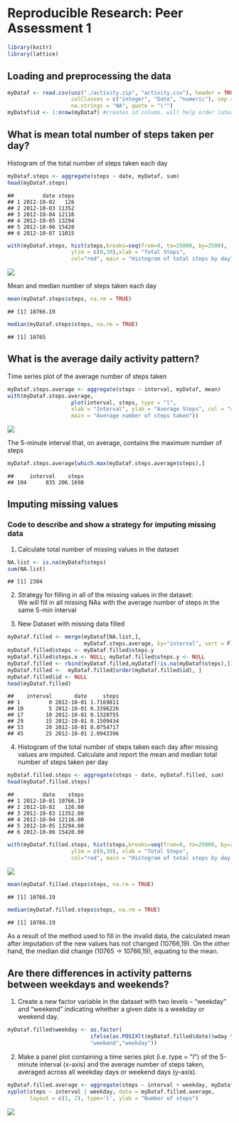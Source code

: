 # Reproducible Research: Peer Assessment 1


```r
library(knitr)
library(lattice)
```

## Loading and preprocessing the data


```r
myDataf <- read.csv(unz("./activity.zip", "activity.csv"), header = TRUE,
                    colClasses = c("integer", "Date", "numeric"), sep = ",",
                    na.strings = "NA", quote = "\"")
myDataf$id <- 1:nrow(myDataf) #creates id column. will help order later
```

## What is mean total number of steps taken per day?

Histogram of the total number of steps taken each day


```r
myDataf.steps <- aggregate(steps ~ date, myDataf, sum)
head(myDataf.steps)
```

```
##         date steps
## 1 2012-10-02   126
## 2 2012-10-03 11352
## 3 2012-10-04 12116
## 4 2012-10-05 13294
## 5 2012-10-06 15420
## 6 2012-10-07 11015
```

```r
with(myDataf.steps, hist(steps,breaks=seq(from=0, to=25000, by=2500),
                    ylim = c(0,30),xlab = "Total Steps",
                    col="red", main = "Histogram of total steps by day"))
```

![](test_files/figure-html/unnamed-chunk-3-1.png)<!-- -->

Mean and median number of steps taken each day

```r
mean(myDataf.steps$steps, na.rm = TRUE)
```

```
## [1] 10766.19
```

```r
median(myDataf.steps$steps, na.rm = TRUE)
```

```
## [1] 10765
```

## What is the average daily activity pattern?

Time series plot of the average number of steps taken

```r
myDataf.steps.average <- aggregate(steps ~ interval, myDataf, mean)
with(myDataf.steps.average, 
                    plot(interval, steps, type = "l",
                    xlab = "Interval", ylab = "Average Steps", col = "red",
                    main = "Average number of steps taken"))
```

![](test_files/figure-html/unnamed-chunk-5-1.png)<!-- -->

The 5-minute interval that, on average, contains the maximum number of steps

```r
myDataf.steps.average[which.max(myDataf.steps.average$steps),]
```

```
##     interval    steps
## 104      835 206.1698
```


## Imputing missing values

### Code to describe and show a strategy for imputing missing data  
1. Calculate total number of missing values in the dataset 

```r
NA.list <- is.na(myDataf$steps)
sum(NA.list)
```

```
## [1] 2304
```

2. Strategy for filling in all of the missing values in the dataset:  
We will fill in all missing NAs with the average number of steps in the same 5-min interval

3. New Dataset with missing data filled


```r
myDataf.filled <- merge(myDataf[NA.list,], 
                        myDataf.steps.average, by="interval", sort = F) #adds means column 2 NAs subset
myDataf.filled$steps <- myDataf.filled$steps.y                          #adds new value to NAs
myDataf.filled$steps.x <- NULL; myDataf.filled$steps.y <- NULL          #drops extra columns
myDataf.filled <- rbind(myDataf.filled,myDataf[!is.na(myDataf$steps),]) #adds non NAs entries
myDataf.filled <-  myDataf.filled[order(myDataf.filled$id), ]           #re-order
myDataf.filled$id <- NULL                                               #drops id column
head(myDataf.filled)                                                    #shows new data
```

```
##    interval       date     steps
## 1         0 2012-10-01 1.7169811
## 10        5 2012-10-01 0.3396226
## 17       10 2012-10-01 0.1320755
## 29       15 2012-10-01 0.1509434
## 33       20 2012-10-01 0.0754717
## 45       25 2012-10-01 2.0943396
```

4. Histogram of the total number of steps taken each day after missing values are imputed. Calculate and report the mean and median total number of steps taken per day

```r
myDataf.filled.steps <- aggregate(steps ~ date, myDataf.filled, sum)
head(myDataf.filled.steps)
```

```
##         date    steps
## 1 2012-10-01 10766.19
## 2 2012-10-02   126.00
## 3 2012-10-03 11352.00
## 4 2012-10-04 12116.00
## 5 2012-10-05 13294.00
## 6 2012-10-06 15420.00
```

```r
with(myDataf.filled.steps, hist(steps,breaks=seq(from=0, to=25000, by=2500),
                    ylim = c(0,30), xlab = "Total Steps",
                    col="red", main = "Histogram of total steps by day (Missing Values Imputed)"))
```

![](test_files/figure-html/unnamed-chunk-9-1.png)<!-- -->

```r
mean(myDataf.filled.steps$steps, na.rm = TRUE)
```

```
## [1] 10766.19
```

```r
median(myDataf.filled.steps$steps, na.rm = TRUE)
```

```
## [1] 10766.19
```
 As a result of the method used to fill in the invalid data, the calculated mean after imputation of the new values has not changed (10766,19). On the other hand, the median did change (10765 -> 10766,19), equating to the mean.
 
## Are there differences in activity patterns between weekdays and weekends?

1. Create a new factor variable in the dataset with two levels – “weekday” and “weekend” indicating whether a given date is a weekday or weekend day.


```r
myDataf.filled$weekday <- as.factor(
                          ifelse(as.POSIXlt(myDataf.filled$date)$wday %in% c(0,6),
                          "weekend","weekday"))
```

2. Make a panel plot containing a time series plot (i.e. type = "l") of the 5-minute interval (x-axis) and the average number of steps taken, averaged across all weekday days or weekend days (y-axis).


```r
myDataf.filled.average <- aggregate(steps ~ interval + weekday, myDataf.filled, mean)
xyplot(steps ~ interval | weekday, data = myDataf.filled.average, 
       layout = c(1, 2), type='l', ylab = "Number of steps")
```

![](test_files/figure-html/unnamed-chunk-12-1.png)<!-- -->

